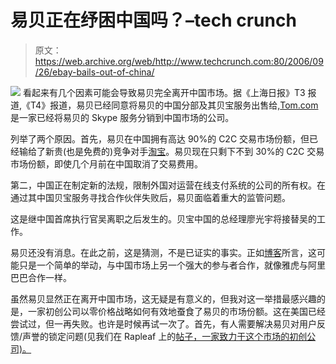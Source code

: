 # 易贝正在纾困中国吗？–tech crunch

> 原文：<https://web.archive.org/web/http://www.techcrunch.com:80/2006/09/26/ebay-bails-out-of-china/>

[![](img/0ba54d1073c670fe890f3ea26c6d2642.png)](https://web.archive.org/web/20220812062236/http://www.ebay.com.cn/) 看起来有几个因素可能会导致易贝完全离开中国市场。据《上海日报》T3 报道,《T4》报道，易贝已经同意将易贝的中国分部及其贝宝服务出售给,[Tom.com](https://web.archive.org/web/20220812062236/http://www.tom.com/)是一家已经将易贝的 Skype 服务分销到中国市场的公司。

列举了两个原因。首先，易贝在中国拥有高达 90%的 C2C 交易市场份额，但已经输给了新贵(也是免费的)竞争对手[淘宝](https://web.archive.org/web/20220812062236/http://www.taobao.com/)。易贝现在只剩下不到 30%的 C2C 交易市场份额，即使几个月前在中国取消了交易费用。

第二，中国正在制定新的法规，限制外国对运营在线支付系统的公司的所有权。在通过其中国贝宝服务寻找合作伙伴失败后，易贝面临着重大的监管问题。

这是继中国首席执行官吴离职之后发生的。贝宝中国的总经理廖光宇将接替吴的工作。

易贝还没有消息。在此之前，这是猜测，不是已证实的事实。正如[博客](https://web.archive.org/web/20220812062236/http://www.bloggingstocks.com/2006/09/26/will-ebay-sell-its-china-operations/)所言，这可能只是一个简单的举动，与中国市场上另一个强大的参与者合作，就像雅虎与阿里巴巴合作一样。

虽然易贝显然正在离开中国市场，这无疑是有意义的，但我对这一举措最感兴趣的是，一家初创公司以零价格战略如何有效地蚕食了易贝的市场份额。这在美国已经尝试过，但一再失败。也许是时候再试一次了。首先，有人需要解决易贝对用户反馈/声誉的锁定问题(见我们在 Rapleaf 上的[帖子，一家致力于这个市场的初创公司)。](https://web.archive.org/web/20220812062236/http://www.beta.techcrunch.com/tag/rapleaf)